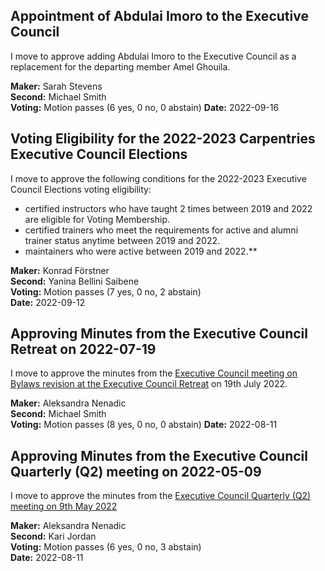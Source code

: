 

## Appointment of Abdulai Imoro to the Executive Council

I move to approve adding Abdulai Imoro to the Executive Council as a replacement for the departing member Amel Ghouila.

**Maker:** Sarah Stevens  
**Second:** Michael Smith  
**Voting:** Motion passes (6 yes, 0 no, 0 abstain)
**Date:** 2022-09-16  

## Voting Eligibility for the 2022-2023 Carpentries Executive Council Elections

I move to approve the following conditions for the 2022-2023 Executive Council Elections voting eligibility:

- certified instructors who have taught 2 times between 2019 and 2022 are eligible for Voting Membership.
- certified trainers who meet the requirements for active and alumni trainer status anytime between 2019 and 2022.
- maintainers who were active between 2019 and 2022.**

**Maker:** Konrad Förstner  
**Second:** Yanina Bellini Saibene  
**Voting:** Motion passes (7 yes, 0 no, 2 abstain)  
**Date:** 2022-09-12  


## Approving Minutes from the Executive Council Retreat on 2022-07-19

I move to approve the minutes from the [Executive Council meeting on Bylaws revision at the Executive Council Retreat](https://github.com/carpentries/executive-council-info/blob/main/minutes/2022/EC-minutes-2022-07-19-Retreat.md) on 19th July 2022. 

**Maker:** Aleksandra Nenadic  
**Second:** Michael Smith  
**Voting:** Motion passes (8 yes, 0 no, 0 abstain) 
**Date:** 2022-08-11    

## Approving Minutes from the Executive Council Quarterly (Q2) meeting on 2022-05-09

I move to approve the minutes from the [Executive Council Quarterly (Q2) meeting on 9th May 2022](https://github.com/carpentries/executive-council-info/blob/main/minutes/2022/EC-minutes-2022-05-09-Q2.md)

**Maker:** Aleksandra Nenadic    
**Second:** Kari Jordan    
**Voting:** Motion passes (6 yes, 0 no, 3 abstain)   
**Date:** 2022-08-11    
